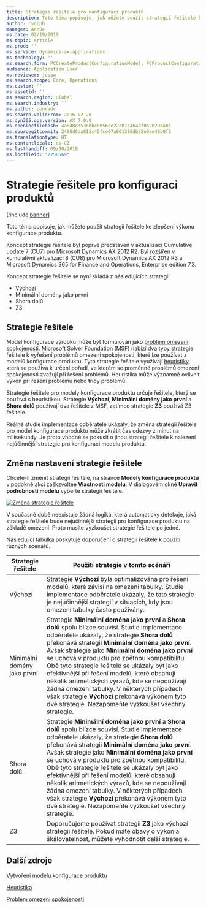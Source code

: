 ```yaml
---
title: Strategie řešitele pro konfiguraci produktů
description: Toto téma popisuje, jak můžete použít strategii řešitele ke zlepšení výkonu konfigurace produktu.
author: cvocph
manager: AnnBe
ms.date: 02/19/2019
ms.topic: article
ms.prod: ''
ms.service: dynamics-ax-applications
ms.technology: ''
ms.search.form: PCCreateProductConfigurationModel, PCProductConfigurationModelListPage
audience: Application User
ms.reviewer: josaw
ms.search.scope: Core, Operations
ms.custom: ''
ms.assetid: ''
ms.search.region: Global
ms.search.industry: ''
ms.author: conradv
ms.search.validFrom: 2016-02-28
ms.dyn365.ops.version: AX 7.0.0
ms.openlocfilehash: 4a548d3536bbc0056ee22c07c464af062029da81
ms.sourcegitcommit: 2460d0da812c45fce67a061386db52e0ae46b0f3
ms.translationtype: HT
ms.contentlocale: cs-CZ
ms.lasthandoff: 09/30/2019
ms.locfileid: "2250569"
---
```

# <a name="solver-strategy-for-product-configuration"></a>Strategie řešitele pro konfiguraci produktů

[!include [banner](../includes/banner.md)]

Toto téma popisuje, jak můžete použít strategii řešitele ke zlepšení výkonu konfigurace produktu.

Koncept strategie řešitele byl poprvé představen v aktualizaci Cumulative update 7 (CU7) pro Microsoft Dynamics AX 2012 R2. Byl rozšířen v kumulativní aktualizaci 8 (CU8) pro Microsoft Dynamics AX 2012 R3 a Microsoft Dynamics 365 for Finance and Operations, Enterprise edition 7.3.

Koncept strategie řešitele se nyní skládá z následujících strategií:

- Výchozí
- Minimální domény jako první
- Shora dolů
- Z3

## <a name="solver-strategy"></a>Strategie řešitele 

Model konfigurace výrobku může být formulován jako [problém omezení spokojenosti](http://aima.cs.berkeley.edu/2nd-ed/newchap05.pdf). Microsoft Solver Foundation (MSF) nabízí dva typy strategie řešitele k vyřešení problémů omezení spokojenosti, které lze používat z modelů konfigurace produktu. Tyto strategie řešitele využívají [heuristiky](https://techterms.com/definition/heuristic), která se používá k určení pořadí, ve kterém se proměnné problémů omezení spokojenosti zvažují při řešení problémů. Heuristika může významně ovlivnit výkon při řešení problému nebo třídy problémů.

Strategie řešitele pro modely konfigurace produktu určuje řešitele, který se používá s heuristikou. Strategie **Výchozí**, **Minimální domény jako první** a **Shora dolů** používají dva řešitele z MSF, zatímco strategie **Z3** používá Z3 řešitele. 

Reálné studie implementace odběratele ukázaly, že změna strategii řešitele pro model konfigurace produktu může zkrátit čas odezvy z minut na milisekundy. Je proto vhodné se pokusit o jinou strategii řešitele k nalezení nejúčinnější strategie pro konfiguraci modelu produktu.

## <a name="change-the-settings-for-the-solver-strategy"></a>Změna nastavení strategie řešitele

Chcete-li změnit strategii řešitele, na stránce **Modely konfigurace produktu** v podokně akcí zaškzvoltee **Vlastnosti modelu**. V dialogovém okně **Upravit podrobnosti modelu** vyberte strategii řešitele.

[![Změna strategie řešitele](./media/solver-strategy.png)](./media/solver-strategy.png)

V současné době neexistuje žádná logiká, která automaticky detekuje, jaká strategie řešitele bude nejúčinnější strategií pro konfigurace produktu na základě omezení. Proto musíte vyzkoušet strategie řešitele po jedné.

Následující tabulka poskytuje doporučení o strategii řešitele k použití různých scénářů.

| Strategie řešitele      | Použití strategie v tomto scénáři |
|----------------------|-----------------------------------|
| Výchozí              | Strategie **Výchozí** byla optimalizována pro řešení modelů, které závisí na omezení tabulky. Studie implementace odběratele ukázaly, že tato strategie je nejúčinnější strategií v situacích, kdy jsou omezení tabulky často používány. |
| Minimální domény jako první | Strategie **Minimální doména jako první** a **Shora dolů** spolu blízce souvisí. Studie implementace odběratele ukázaly, že strategie **Shora dolů** překonává strategii **Minimální doména jako první**. Avšak strategie jako **Minimální doména jako první** se uchová v produktu pro zpětnou kompatibilitu. Obě tyto strategie řešitele se ukázaly být jako efektivnější při řešení modelů, které obsahují několik aritmetických výrazů, kde se nepoužívají žádná omezení tabulky. V některých případech však strategie **Výchozí** překonává výkonem tyto dvě strategie. Nezapomeňte vyzkoušet všechny strategie. |
| Shora dolů             | Strategie **Minimální doména jako první** a **Shora dolů** spolu blízce souvisí. Studie implementace odběratele ukázaly, že strategie **Shora dolů** překonává strategii **Minimální doména jako první**. Avšak strategie jako **Minimální doména jako první** se uchová v produktu pro zpětnou kompatibilitu. Obě tyto strategie řešitele se ukázaly být jako efektivnější při řešení modelů, které obsahují několik aritmetických výrazů, kde se nepoužívají žádná omezení tabulky. V některých případech však strategie **Výchozí** překonává výkonem tyto dvě strategie. Nezapomeňte vyzkoušet všechny strategie. |
| Z3                   | Doporučujeme používat strategii **Z3** jako výchozí strategii řešitele. Pokud máte obavy o výkon a škálovatelnost, můžete vyhodnotit další strategie. |

## <a name="additional-resources"></a>Další zdroje

[Vytvoření modelu konfigurace produktu](build-product-configuration-model.md)

[Heuristika](https://techterms.com/definition/heuristic)

[Problém omezení spokojenosti](http://aima.cs.berkeley.edu/2nd-ed/newchap05.pdf)
